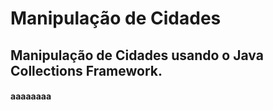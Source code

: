 # Manipulação de Cidades

##  Manipulação de Cidades usando o Java Collections Framework.

#### aaaaaaaa

